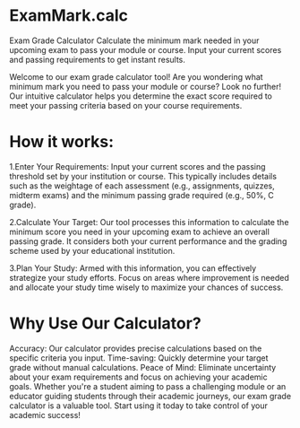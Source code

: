 # ExamMark.calc
Exam Grade Calculator  Calculate the minimum mark needed in your upcoming exam to pass your module or course. Input your current scores and passing requirements to get instant results.

Welcome to our exam grade calculator tool! Are you wondering what minimum mark you need to pass your module or course? Look no further! Our intuitive calculator helps you determine the exact score required to meet your passing criteria based on your course requirements.

# How it works:

1.Enter Your Requirements: Input your current scores and the passing threshold set by your institution or course. This typically includes details such as the weightage of each assessment (e.g., assignments, quizzes, midterm exams) and the minimum passing grade required (e.g., 50%, C grade).

2.Calculate Your Target: Our tool processes this information to calculate the minimum score you need in your upcoming exam to achieve an overall passing grade. It considers both your current performance and the grading scheme used by your educational institution.

3.Plan Your Study: Armed with this information, you can effectively strategize your study efforts. Focus on areas where improvement is needed and allocate your study time wisely to maximize your chances of success.

# Why Use Our Calculator?

Accuracy: Our calculator provides precise calculations based on the specific criteria you input.
Time-saving: Quickly determine your target grade without manual calculations.
Peace of Mind: Eliminate uncertainty about your exam requirements and focus on achieving your academic goals.
Whether you're a student aiming to pass a challenging module or an educator guiding students through their academic journeys, our exam grade calculator is a valuable tool. Start using it today to take control of your academic success!
